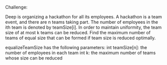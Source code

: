 Challenge:

Deep is organizing a hackathon for all its employees. A hackathon is a team event, and there are n teams taking part. The number of
employees in the ith team is denoted by teamSize[i]. In order to maintain uniformity, the team size of at most k teams can be reduced. Find the maximum number of teams of equal size that can be formed if team size is reduced optimally.

equalizeTeamSize has the following parameters: 
int teamSize[n]: the number of employees in each team
int k: the maximum number of teams whose size can be reduced
